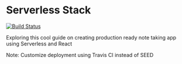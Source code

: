 # Serverless Stack

[![Build Status](https://travis-ci.org/chardmd/serverless-stack.svg)](https://travis-ci.org/chardmd/serverless-stack)

Exploring this cool guide on creating production ready note taking app using Serverless and React

Note: Customize deployment using Travis CI instead of SEED
